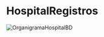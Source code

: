 # HospitalRegistros
![OrganigramaHospitalBD](https://github.com/Arturo210716/HospitalRegistros/assets/156947518/d0b928b2-91be-4f6a-aa70-607352ae0a56)
